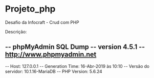 # Projeto_php
Desafio da Infocraft - Crud com PHP

Descrição:

-- phpMyAdmin SQL Dump
-- version 4.5.1
-- http://www.phpmyadmin.net
--
-- Host: 127.0.0.1
-- Generation Time: 16-Abr-2019 às 10:10
-- Versão do servidor: 10.1.16-MariaDB
-- PHP Version: 5.6.24
